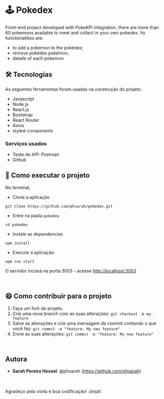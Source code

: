 # :joystick: Pokedex
Front-end project developed with PokeAPI integration, there are more than 60 pokemons available to meet and collect in your own pokedex.
Its functionalities are:
<br/>
* to add a pokemon to the pokédex;
* remove pokédex pokémon;
* details of each pokemon.

## 🛠 Tecnologias 
 
As seguintes ferramentas foram usadas na construção do projeto:
 
* Javascript
* Node.js
* React.js
* Bootstrap
* React Router
* Axios
* styled-components
 

### Serviços usados
 
* Teste de API: Postman
* Github
 

## :rocket: Como executar o projeto

No terminal,

*  Clone a aplicação <br/>

```git clone https://github.com/phsarah/pokedex.git```

* Entre na pasta ```pokedex``` 

```cd pokedex ```

* Instale as dependencias 

``` npm install ```

* Execute a aplicação 

```npm run start```

O servidor inciará na porta:3003 - acesse <http://localhost:3003>


<br/>


 
## :smile: Como contribuir para o projeto

1.  Faça um fork do projeto.
2.  Crie uma nova branch com as suas alterações: `git checkout -b my-feature`
3.  Salve as alterações e crie uma mensagem de commit contando o que você fez: `git commit -m "feature: My new feature"`
4.  Envie as suas alterações: `git commit -m "feature: My new feature" `
 
<br/> 

## Autora
 
* **Sarah Pereira Hessel**: @phsarah (https://github.com/phsarah)
<br/>
 <br/>
Agradeço pela visita e boa codificação! :shipit:
